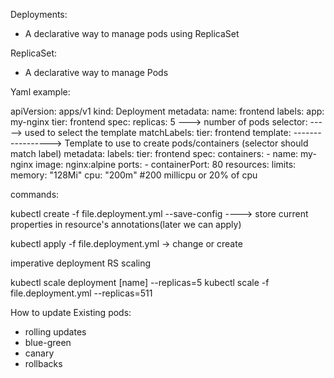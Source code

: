 Deployments:
- A declarative way to manage pods using ReplicaSet

ReplicaSet:
- A declarative way to manage Pods


Yaml example:

apiVersion: apps/v1
kind: Deployment
metadata:
  name: frontend
  labels:
    app: my-nginx
    tier: frontend
spec:
  replicas: 5 ---> number of pods
  selector: -----> used to select the template
    matchLabels:
      tier: frontend
  template: -----------------> Template to use to create pods/containers (selector should match label)
    metadata:
      labels:
        tier: frontend
    spec:
      containers:
      - name: my-nginx
        image: nginx:alpine
        ports:
        - containerPort: 80
        resources:
          limits:
            memory: "128Mi"
            cpu: "200m" #200 millicpu or 20% of cpu



commands:

kubectl create -f file.deployment.yml --save-config ----> store current properties in resource's annotations(later we can apply)

kubectl apply -f file.deployment.yml -> change or create


imperative deployment RS scaling

kubectl scale deployment [name] --replicas=5
kubectl scale -f file.deployment.yml --replicas=511


How to update Existing pods:
- rolling updates
- blue-green
- canary
- rollbacks